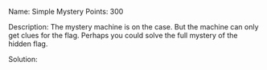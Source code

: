Name: Simple Mystery 
Points: 300 

Description:
The mystery machine is on the case. But the machine can only get clues for the flag. Perhaps you could solve the full mystery of the hidden flag. 

Solution:
